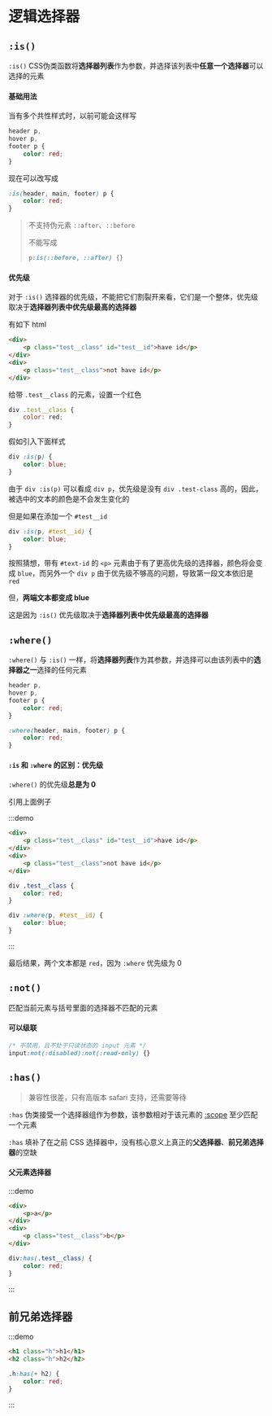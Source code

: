 # 逻辑选择器

## `:is()`

`:is()` CSS伪类函数将**选择器列表**作为参数，并选择该列表中**任意一个选择器**可以选择的元素

#### 基础用法

当有多个共性样式时，以前可能会这样写

```css
header p,
hover p,
footer p {
    color: red;
}
```

现在可以改写成

```css
:is(header, main, footer) p {
    color: red;
}
```

> 不支持伪元素 `::after`、`::before`
>
> 不能写成
>
> ```css
> p:is(::before, ::after) {}
> ```

#### 优先级

对于 `:is()` 选择器的优先级，不能把它们割裂开来看，它们是一个整体，优先级取决于**选择器列表中优先级最高的选择器**



有如下 html 

```html
<div>
    <p class="test__class" id="test__id">have id</p>
</div>
<div>
    <p class="test__class">not have id</p>
</div>
```

给带 `.test__class` 的元素，设置一个红色

```js
div .test__class {
    color: red;
}
```

假如引入下面样式

```css
div :is(p) {
    color: blue;
}
```

由于 `div :is(p)` 可以看成 `div p`，优先级是没有 `div .test-class` 高的，因此，被选中的文本的颜色是不会发生变化的

但是如果在添加一个 `#test__id`

```css
div :is(p, #test__id) {
    color: blue;
}
```

按照猜想，带有 `#text-id` 的 `<p>` 元素由于有了更高优先级的选择器，颜色将会变成 `blue`，而另外一个 `div p` 由于优先级不够高的问题，导致第一段文本依旧是 `red`

但，**两端文本都变成 blue**

这是因为 `:is()` 优先级取决于**选择器列表中优先级最高的选择器**

## `:where()`

`:where()` 与 `:is()` 一样，将**选择器列表**作为其参数，并选择可以由该列表中的**选择器之一**选择的任何元素

```css
header p,
hover p,
footer p {
    color: red;
}
```

```css
:where(header, main, footer) p {
    color: red;
}
```

#### `:is` 和 `:where` 的区别：优先级

`:where()` 的优先级**总是为 0** 



引用上面例子

:::demo

```html
<div>
    <p class="test__class" id="test__id">have id</p>
</div>
<div>
    <p class="test__class">not have id</p>
</div>
```

```css
div .test__class {
    color: red;
}

div :where(p, #test__id) {
    color: blue;
}
```

:::

最后结果，两个文本都是 `red`，因为 `:where` 优先级为 0

## `:not()`

匹配当前元素与括号里面的选择器不匹配的元素

#### 可以级联

```css
/* 不禁用，且不处于只读状态的 input 元素 */
input:not(:disabled):not(:read-only) {}
```

## `:has()`

> 兼容性很差，只有高版本 safari 支持，还需要等待

`:has` 伪类接受一个选择器组作为参数，该参数相对于该元素的 [:scope](https://developer.mozilla.org/zh-CN/docs/Web/CSS/:scope) 至少匹配一个元素

`:has` 填补了在之前 CSS 选择器中，没有核心意义上真正的**父选择器**、**前兄弟选择器**的空缺



#### 父元素选择器

:::demo

```html
<div>
    <p>a</p>
</div>
<div>
    <p class="test__class">b</p>
</div>
```

```css
div:has(.test__class) {
    color: red;
}
```

:::

## 前兄弟选择器

:::demo

```html
<h1 class="h">h1</h1>
<h2 class="h">h2</h2>
```

```css
.h:has(+ h2) {
    color: red;
}
```

:::

